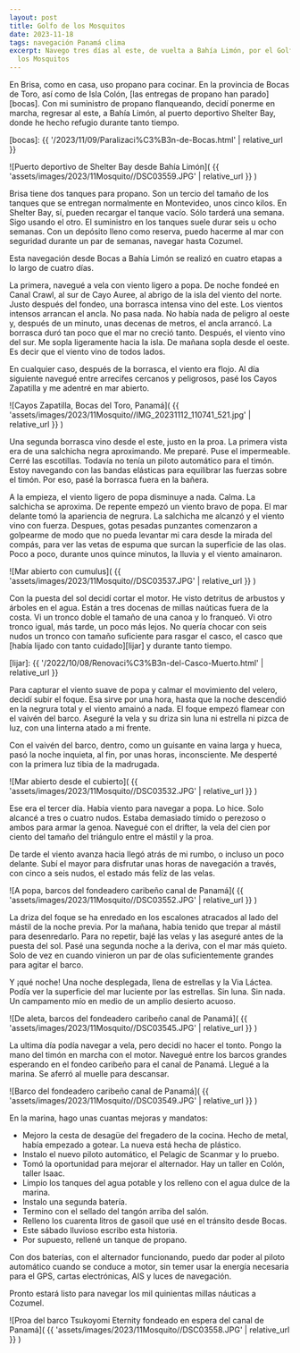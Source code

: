 ```yaml
---
layout: post
title: Golfo de los Mosquitos
date: 2023-11-18
tags: navegación Panamá clima
excerpt: Navego tres días al este, de vuelta a Bahía Limón, por el Golfo de
  los Mosquitos
---
```


En Brisa, como en casa, uso propano para cocinar. En la provincia de Bocas
de Toro, así como de Isla Colón, [las entregas de propano han parado][bocas].
Con mi suministro de propano flanqueando, decidí ponerme en marcha, regresar
al este, a Bahía Limón, al puerto deportivo Shelter Bay, donde he hecho refugio
durante tanto tiempo.

[bocas]: {{ '/2023/11/09/Paralizaci%C3%B3n-de-Bocas.html' | relative_url }}

![Puerto deportivo de Shelter Bay desde Bahía Limón](
  {{ 'assets/images/2023/11Mosquito//DSC03559.JPG' | relative_url }}
)

Brisa tiene dos tanques para propano. Son un tercio del tamaño de los
tanques que se entregan normalmente en Montevideo, unos cinco kilos.
En Shelter Bay, sí, pueden recargar el tanque vacío. Sólo tarderá una semana.
Sigo usando el otro.
El suministro en los tanques suele durar seis u ocho semanas.
Con un depósito lleno como reserva, puedo hacerme al mar con seguridad
durante un par de semanas, navegar hasta Cozumel.

Esta navegación desde Bocas a Bahía Limón se realizó en cuatro etapas a
lo largo de cuatro días.

La primera, navegué a vela con viento ligero a popa. De noche fondeé
en Canal Crawl, al sur de Cayo Auree, al abrigo de la isla del viento del norte.
Justo después del fondeo, una borrasca intensa vino del este. Los vientos
intensos arrancan el ancla. No pasa nada. No había nada de peligro al oeste
y, después de un minuto, unas decenas de metros, el ancla arrancó.
La borrasca duró tan poco que el mar no creció tanto. Después, el viento
vino del sur. Me sopla ligeramente hacia la isla. De mañana sopla desde
el oeste. Es decir que el viento vino de todos lados.

En cualquier caso, después de la borrasca, el viento era flojo. Al día
siguiente navegué entre arrecifes cercanos y peligrosos, pasé los Cayos
Zapatilla y me adentré en mar abierto.

![Cayos Zapatilla, Bocas del Toro, Panamá](
  {{ 'assets/images/2023/11Mosquito//IMG_20231112_110741_521.jpg' | relative_url }}
)

Una segunda borrasca vino desde el este, justo en la proa. La primera vista
era de una salchicha negra aproximando. Me preparé. Puse el impermeable.
Cerré las escotillas. Todavía no tenía un piloto automático para
el timón. Estoy navegando con las bandas elásticas para equilibrar las
fuerzas sobre el timón. Por eso, pasé la borrasca fuera en la bañera.

A la empieza, el viento ligero de popa disminuye a nada.
Calma. La salchicha se aproxima.
De repente empezó un viento bravo de popa. El mar delante tomó la apariencia
de negrura. La salchicha me alcanzó y el viento vino con fuerza. Despues,
gotas pesadas punzantes comenzaron a golpearme de modo que no pueda levantar
mi cara desde la mirada del compás, para ver las vetas de espuma que surcan la
superficie de las olas. Poco a poco, durante unos quince minutos, la lluvia y
el viento amainaron.

![Mar abierto con cumulus](
  {{ 'assets/images/2023/11Mosquito//DSC03537.JPG' | relative_url }}
)

Con la puesta del sol decidí cortar el motor. He visto detritus de arbustos
y árboles en el agua. Están a tres docenas de millas naúticas fuera de la costa.
Vi un tronco doble el tamaño de una canoa y lo franqueó. Vi otro tronco
igual, más tarde, un poco más lejos. No quería chocar con seis nudos un
tronco con tamaño suficiente para rasgar el casco, el casco que [había lijado
con tanto cuidado][lijar] y durante tanto tiempo.

[lijar]: {{ '/2022/10/08/Renovaci%C3%B3n-del-Casco-Muerto.html' | relative_url }}

Para capturar el viento
suave de popa y calmar el movimiento del velero, decidí subir el foque.
Esa sirve por una hora, hasta que la noche descendió en la negrura total
y el viento amainó a nada. El foque empezó flamear con el vaivén del
barco. Aseguré la vela y su driza sin luna ni estrella ni pizca de luz, con una
linterna atado a mi frente.

Con el vaivén del barco, dentro, como un guisante en vaina larga y hueca,
pasó la noche inquieta, al fin, por unas horas, inconsciente. Me desperté
con la primera luz tibia de la madrugada.

![Mar abierto desde el cubierto](
  {{ 'assets/images/2023/11Mosquito//DSC03532.JPG' | relative_url }}
)

Ese era el tercer día. Había viento para navegar a popa. Lo hice.
Solo alcancé a tres o cuatro nudos. Estaba demasiado tímido o perezoso o
ambos para armar la genoa. Navegué con el drifter, la vela del cien
por ciento del tamaño del triángulo entre el mástil y la proa.

De tarde el viento avanza hacia llegó atrás de mi rumbo, o incluso un
poco delante. Subí el mayor para disfrutar unas horas de navegación a
través, con cinco a seis nudos, el estado más felíz de las velas.

![A popa, barcos del fondeadero caribeño canal de Panamá](
  {{ 'assets/images/2023/11Mosquito//DSC03552.JPG' | relative_url }}
)

La driza del foque se ha enredado en los escalones atracados al lado del mástil
de la noche previa. Por la mañana, había tenido que trepar al mástil para
desenredarlo.  Para no repetir, bajé las velas y las aseguré antes de la puesta
del sol.  Pasé una segunda noche a la deriva, con el mar más quieto. Solo de
vez en cuando vinieron un par de olas suficientemente grandes para agitar el
barco.

Y ¡qué noche! Una noche desplegada, llena de estrellas y la Via Láctea.
Podía ver la superficie del mar luciente por las estrellas. Sin luna.
Sin nada. Un campamento mío en medio de un amplio desierto acuoso.

![De aleta, barcos del fondeadero caribeño canal de Panamá](
  {{ 'assets/images/2023/11Mosquito//DSC03545.JPG' | relative_url }}
)

La ultima día podía navegar a vela, pero decidí no hacer el tonto. Pongo
la mano del timón en marcha con el motor. Navegué entre los barcos grandes
esperando en el fondeo caribeño para el canal de Panamá. Llegué a la
marina. Se aferró al muelle para descansar.

![Barco del fondeadero caribeño canal de Panamá](
  {{ 'assets/images/2023/11Mosquito//DSC03549.JPG' | relative_url }}
)

En la marina, hago unas cuantas mejoras y mandatos:
- Mejoro la cesta de desagüe del fregadero de la cocina. Hecho de metal,
había empezado a gotear. La nueva está hecha de plástico.
- Instalo el nuevo piloto automático, el Pelagic de Scanmar y lo pruebo.
- Tomó la oportunidad para mejorar el alternador. Hay un taller en Colón,
taller Isaac.
- Limpio los tanques del agua potable y los relleno con el agua dulce
de la marina.
- Instalo una segunda batería.
- Termino con el sellado del tangón arriba del salón.
- Relleno los cuarenta litros de gasoil que usé en el tránsito desde Bocas.
- Este sábado lluvioso escribo esta historia.
- Por supuesto, rellené un tanque de propano.

Con dos baterías, con el alternador funcionando, puedo dar poder
al piloto automático cuando se conduce a motor, sin temer
usar la energía necesaria para el GPS, cartas electrónicas, AIS y
luces de navegación.

Pronto estará listo para navegar los mil quinientas millas náuticas a Cozumel.

![Proa del barco Tsukoyomi Eternity fondeado en espera del canal de Panamá](
  {{ 'assets/images/2023/11Mosquito//DSC03558.JPG' | relative_url }}
)

